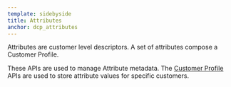 ```yaml
---
template: sidebyside
title: Attributes
anchor: dcp_attributes
---
```


Attributes are customer level descriptors. A set of attributes compose a Customer Profile.

These APIs are used to manage Attribute metadata. The [Customer Profile](/#) APIs are used to store attribute values for specific customers.
